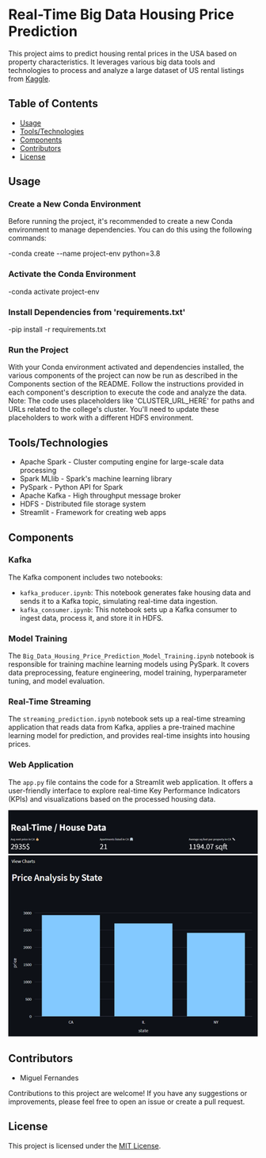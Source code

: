 # Real-Time Big Data Housing Price Prediction

This project aims to predict housing rental prices in the USA based on property characteristics. It leverages various big data tools and technologies to process and analyze a large dataset of US rental listings from [Kaggle](https://www.kaggle.com/datasets/austinreese/usa-housing-listings).

## Table of Contents
- [Usage](#usage)
- [Tools/Technologies](#tools/technologies)
- [Components](#components)
- [Contributors](#contributors)
- [License](#license)

## Usage

### Create a New Conda Environment

Before running the project, it's recommended to create a new Conda environment to manage dependencies. You can do this using the following commands:

-conda create --name project-env python=3.8

### Activate the Conda Environment

-conda activate project-env

### Install Dependencies from 'requirements.txt'

-pip install -r requirements.txt

### Run the Project 

With your Conda environment activated and dependencies installed, the various components of the project can now be run as described in the Components section of the README. Follow the instructions provided in each component's description to execute the code and analyze the data.
Note: The code uses placeholders like 'CLUSTER_URL_HERE' for paths and URLs related to the college's cluster. You'll need to update these placeholders to work with a different HDFS environment.


## Tools/Technologies

- Apache Spark - Cluster computing engine for large-scale data processing
- Spark MLlib - Spark's machine learning library
- PySpark - Python API for Spark
- Apache Kafka - High throughput message broker
- HDFS - Distributed file storage system
- Streamlit - Framework for creating web apps

## Components

### Kafka

The Kafka component includes two notebooks:
- `kafka_producer.ipynb`: This notebook generates fake housing data and sends it to a Kafka topic, simulating real-time data ingestion.
- `kafka_consumer.ipynb`: This notebook sets up a Kafka consumer to ingest data, process it, and store it in HDFS.


### Model Training

The `Big_Data_Housing_Price_Prediction_Model_Training.ipynb` notebook is responsible for training machine learning models using PySpark. It covers data preprocessing, feature engineering, model training, hyperparameter tuning, and model evaluation.

### Real-Time Streaming

The `streaming_prediction.ipynb` notebook sets up a real-time streaming application that reads data from Kafka, applies a pre-trained machine learning model for prediction, and provides real-time insights into housing prices.

### Web Application

The `app.py` file contains the code for a Streamlit web application. It offers a user-friendly interface to explore real-time Key Performance Indicators (KPIs) and visualizations based on the processed housing data.

![Example of different metrics shown in the web app](./img/img1.png)
![Example of different metrics shown in the web app](./img/img2.png)


## Contributors

- Miguel Fernandes

Contributions to this project are welcome! If you have any suggestions or improvements, please feel free to open an issue or create a pull request.

## License

This project is licensed under the [MIT License](LICENSE).


